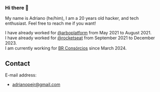 ### Hi there 👋

My name is Adriano (he/him), I am a 20 years old hacker, and tech enthusiast. Feel free to reach me if you want!  

I have already worked for [@arboplatform](https://github.com/arboplatform) from May 2021 to August 2021.  
I have already worked for [@rocketseat](https://github.com/rocketseat) from September 2021 to December 2023.  
I am currently working for [BR Consórcios](https://brconsorcios.com) since March 2024.

## Contact

E-mail address:
- adrianopejr@gmail.com

